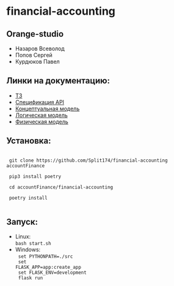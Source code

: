 # financial-accounting
## Orange-studio
 - Назаров Всеволод
 - Попов Сергей
 - Курдюков Павел
## Линки на документацию:
 - [ТЗ](https://drive.google.com/file/d/12CkJDKr_Eflnk-zWaBSYH7Zd6-0FX5tk/view)
 - [Спецификация API](https://docs.google.com/document/d/1xg3NZ3RpuQl9IU6-0tuarpGGm2oLYfA8KXk4T5s1i-E/edit)
 - [Концептуальная модель](https://drive.google.com/file/d/1pAKVBMlXmoawyK5nfflwhfDzvdU9OdWp/view) 
 - [Логическая модель](https://drive.google.com/file/d/1cGC8YWOpqPNwhYeId6UYIvbG5T2vCuWk/view) 
 - [Физическая модель](https://dbdesign.online/model/pSDA2teLCIHQ)

 ## Установка:
 <code>
 git clone https://github.com/Split174/financial-accounting accountFinance <br>
 pip3 install poetry <br>
 cd accountFinance/financial-accounting <br>
 poetry install
 </code>


 ## Запуск:
 - Linux: <br>
    <code>bash start.sh</code>
 - Windows: <br>
    <code>
      set PYTHONPATH=./src <br>
      set FLASK_APP=app:create_app<br>
      set FLASK_ENV=development<br>
      flask run
    </code>

  
 